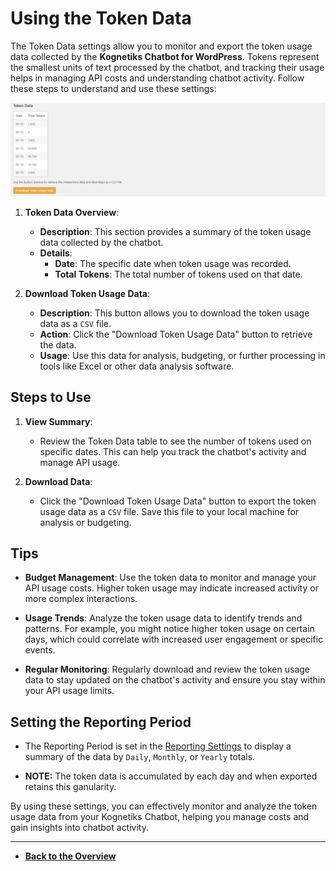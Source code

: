 # Using the Token Data

The Token Data settings allow you to monitor and export the token usage data collected by the **Kognetiks Chatbot for WordPress**. Tokens represent the smallest units of text processed by the chatbot, and tracking their usage helps in managing API costs and understanding chatbot activity. Follow these steps to understand and use these settings:

![Token Data](token-data.png)

1. **Token Data Overview**:
   - **Description**: This section provides a summary of the token usage data collected by the chatbot.
   - **Details**:
     - **Date**: The specific date when token usage was recorded.
     - **Total Tokens**: The total number of tokens used on that date.

2. **Download Token Usage Data**:
   - **Description**: This button allows you to download the token usage data as a `CSV` file.
   - **Action**: Click the "Download Token Usage Data" button to retrieve the data.
   - **Usage**: Use this data for analysis, budgeting, or further processing in tools like Excel or other data analysis software.

## Steps to Use

1. **View Summary**:
   - Review the Token Data table to see the number of tokens used on specific dates. This can help you track the chatbot's activity and manage API usage.

2. **Download Data**:
   - Click the "Download Token Usage Data" button to export the token usage data as a `CSV` file. Save this file to your local machine for analysis or budgeting.

## Tips

- **Budget Management**: Use the token data to monitor and manage your API usage costs. Higher token usage may indicate increased activity or more complex interactions.

- **Usage Trends**: Analyze the token usage data to identify trends and patterns. For example, you might notice higher token usage on certain days, which could correlate with increased user engagement or specific events.

- **Regular Monitoring**: Regularly download and review the token usage data to stay updated on the chatbot's activity and ensure you stay within your API usage limits.

## Setting the Reporting Period

- The Reporting Period is set in the [Reporting Settings](reporting-settings.md) to display a summary of the data by `Daily`, `Monthly`, or `Yearly` totals.

- **NOTE:** The token data is accumulated by each day and when exported retains this ganularity. 

By using these settings, you can effectively monitor and analyze the token usage data from your Kognetiks Chatbot, helping you manage costs and gain insights into chatbot activity.

---

- **[Back to the Overview](/overview.md)**
